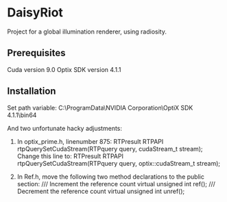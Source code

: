 # DaisyRiot
Project for a global illumination renderer, using radiosity.

## Prerequisites
Cuda version 9.0
Optix SDK version 4.1.1

## Installation
Set path variable: C:\ProgramData\NVIDIA Corporation\OptiX SDK 4.1.1\bin64

And two unfortunate hacky adjustments:

1) In optix_prime.h, linenumber 875: 
RTPresult RTPAPI rtpQuerySetCudaStream(RTPquery query, cudaStream_t stream);
Change this line to:
RTPresult RTPAPI rtpQuerySetCudaStream(RTPquery query, optix::cudaStream_t stream);

2) In Ref.h, move the following two method declarations to the public section:
/// Increment the reference count
virtual unsigned int ref();
/// Decrement the reference count
virtual unsigned int unref();
